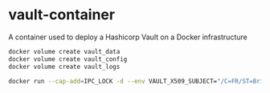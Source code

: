 # vault-container

A container used to deploy a Hashicorp Vault on a Docker infrastructure

```bash
docker volume create vault_data
docker volume create vault_config
docker volume create vault_logs

docker run --cap-add=IPC_LOCK -d --env VAULT_X509_SUBJECT="/C=FR/ST=Brittany/L=Brest/O=Article714/OU=Secrets/CN=myvault" -v vault_data:/vault/file -v vault_logs:/var/log -v vault_config:/container/config --name local_vault article714/vault-container
```
